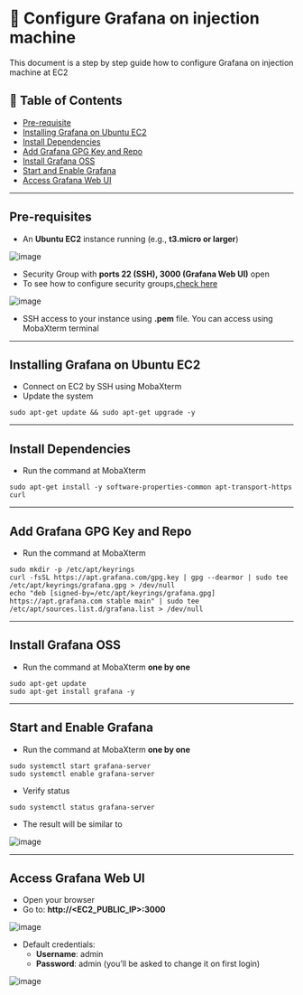 # 🧭 Configure Grafana on injection machine

This document is a step by step guide how to configure Grafana on injection machine at EC2

## 📑 Table of Contents

- [Pre-requisite](#pre-requisites)
- [Installing Grafana on Ubuntu EC2](installing-grafana-on-ubuntu-ec2)
- [Install Dependencies](install-dependencies)
- [Add Grafana GPG Key and Repo](add-grafana-gpg-key-and-repo)
- [Install Grafana OSS](install-grafana-oss)
- [Start and Enable Grafana](start-and-enable-grafana)
- [Access Grafana Web UI](access-grafana-web-ui)

---
## Pre-requisites

- An **Ubuntu EC2** instance running (e.g., **t3.micro or larger**)

![image](https://github.com/user-attachments/assets/989acfce-2ece-482a-9773-94a46d26cd61)

- Security Group with **ports 22 (SSH), 3000 (Grafana Web UI)** open
- To see how to configure security groups,[check here](https://github.com/almeidas-tatiane/robust-api-performance/blob/main/configure-injection-machine-with-influxdb.md#pre-requisites)

![image](https://github.com/user-attachments/assets/bd4ead6c-803c-48bf-97c3-b3a2a047096d)


- SSH access to your instance using **.pem** file. You can access using MobaXterm terminal
  
---
## Installing Grafana on Ubuntu EC2

- Connect on EC2 by SSH using MobaXterm
- Update the system

```
sudo apt-get update && sudo apt-get upgrade -y
```

---
## Install Dependencies

- Run the command at MobaXterm

```
sudo apt-get install -y software-properties-common apt-transport-https curl
```

---
## Add Grafana GPG Key and Repo

- Run the command at MobaXterm

```
sudo mkdir -p /etc/apt/keyrings
curl -fsSL https://apt.grafana.com/gpg.key | gpg --dearmor | sudo tee /etc/apt/keyrings/grafana.gpg > /dev/null
echo "deb [signed-by=/etc/apt/keyrings/grafana.gpg] https://apt.grafana.com stable main" | sudo tee /etc/apt/sources.list.d/grafana.list > /dev/null
```

---
## Install Grafana OSS

- Run the command at MobaXterm **one by one**

```
sudo apt-get update
sudo apt-get install grafana -y
```

---
## Start and Enable Grafana

- Run the command at MobaXterm **one by one**

```
sudo systemctl start grafana-server
sudo systemctl enable grafana-server
```

- Verify status

```
sudo systemctl status grafana-server
```

- The result will be similar to

![image](https://github.com/user-attachments/assets/05dc0592-44d6-4e5a-8b9b-cd73ce204eab)

---
## Access Grafana Web UI

- Open your browser
- Go to: **http://<EC2_PUBLIC_IP>:3000**

![image](https://github.com/user-attachments/assets/bb396cdc-3fd7-40a1-ace4-cec8394338bc)

- Default credentials:
  - **Username**: admin
  - **Password**: admin (you’ll be asked to change it on first login)

 ![image](https://github.com/user-attachments/assets/846dafcf-39d2-4072-80d0-b245560093cb)





